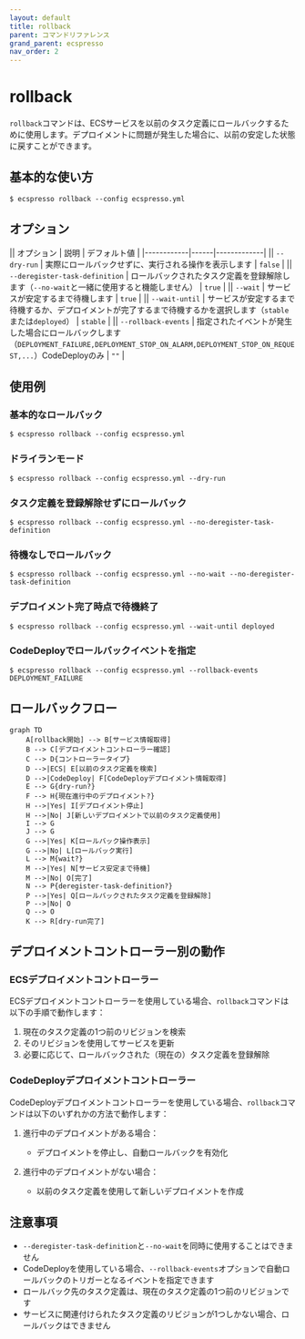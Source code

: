 ```yaml
---
layout: default
title: rollback
parent: コマンドリファレンス
grand_parent: ecspresso
nav_order: 2
---
```


# rollback

`rollback`コマンドは、ECSサービスを以前のタスク定義にロールバックするために使用します。デプロイメントに問題が発生した場合に、以前の安定した状態に戻すことができます。

## 基本的な使い方

```console
$ ecspresso rollback --config ecspresso.yml
```

## オプション

|| オプション | 説明 | デフォルト値 |
|------------|------|-------------|
|| `--dry-run` | 実際にロールバックせずに、実行される操作を表示します | `false` |
|| `--deregister-task-definition` | ロールバックされたタスク定義を登録解除します（`--no-wait`と一緒に使用すると機能しません） | `true` |
|| `--wait` | サービスが安定するまで待機します | `true` |
|| `--wait-until` | サービスが安定するまで待機するか、デプロイメントが完了するまで待機するかを選択します（`stable`または`deployed`） | `stable` |
|| `--rollback-events` | 指定されたイベントが発生した場合にロールバックします（`DEPLOYMENT_FAILURE,DEPLOYMENT_STOP_ON_ALARM,DEPLOYMENT_STOP_ON_REQUEST,...`）CodeDeployのみ | `""` |

## 使用例

### 基本的なロールバック

```console
$ ecspresso rollback --config ecspresso.yml
```

### ドライランモード

```console
$ ecspresso rollback --config ecspresso.yml --dry-run
```

### タスク定義を登録解除せずにロールバック

```console
$ ecspresso rollback --config ecspresso.yml --no-deregister-task-definition
```

### 待機なしでロールバック

```console
$ ecspresso rollback --config ecspresso.yml --no-wait --no-deregister-task-definition
```

### デプロイメント完了時点で待機終了

```console
$ ecspresso rollback --config ecspresso.yml --wait-until deployed
```

### CodeDeployでロールバックイベントを指定

```console
$ ecspresso rollback --config ecspresso.yml --rollback-events DEPLOYMENT_FAILURE
```

## ロールバックフロー

```mermaid
graph TD
    A[rollback開始] --> B[サービス情報取得]
    B --> C[デプロイメントコントローラー確認]
    C --> D{コントローラータイプ}
    D -->|ECS| E[以前のタスク定義を検索]
    D -->|CodeDeploy| F[CodeDeployデプロイメント情報取得]
    E --> G{dry-run?}
    F --> H{現在進行中のデプロイメント?}
    H -->|Yes| I[デプロイメント停止]
    H -->|No| J[新しいデプロイメントで以前のタスク定義使用]
    I --> G
    J --> G
    G -->|Yes| K[ロールバック操作表示]
    G -->|No| L[ロールバック実行]
    L --> M{wait?}
    M -->|Yes| N[サービス安定まで待機]
    M -->|No| O[完了]
    N --> P{deregister-task-definition?}
    P -->|Yes| Q[ロールバックされたタスク定義を登録解除]
    P -->|No| O
    Q --> O
    K --> R[dry-run完了]
```

## デプロイメントコントローラー別の動作

### ECSデプロイメントコントローラー

ECSデプロイメントコントローラーを使用している場合、`rollback`コマンドは以下の手順で動作します：

1. 現在のタスク定義の1つ前のリビジョンを検索
2. そのリビジョンを使用してサービスを更新
3. 必要に応じて、ロールバックされた（現在の）タスク定義を登録解除

### CodeDeployデプロイメントコントローラー

CodeDeployデプロイメントコントローラーを使用している場合、`rollback`コマンドは以下のいずれかの方法で動作します：

1. 進行中のデプロイメントがある場合：
   - デプロイメントを停止し、自動ロールバックを有効化

2. 進行中のデプロイメントがない場合：
   - 以前のタスク定義を使用して新しいデプロイメントを作成

## 注意事項

- `--deregister-task-definition`と`--no-wait`を同時に使用することはできません
- CodeDeployを使用している場合、`--rollback-events`オプションで自動ロールバックのトリガーとなるイベントを指定できます
- ロールバック先のタスク定義は、現在のタスク定義の1つ前のリビジョンです
- サービスに関連付けられたタスク定義のリビジョンが1つしかない場合、ロールバックはできません
